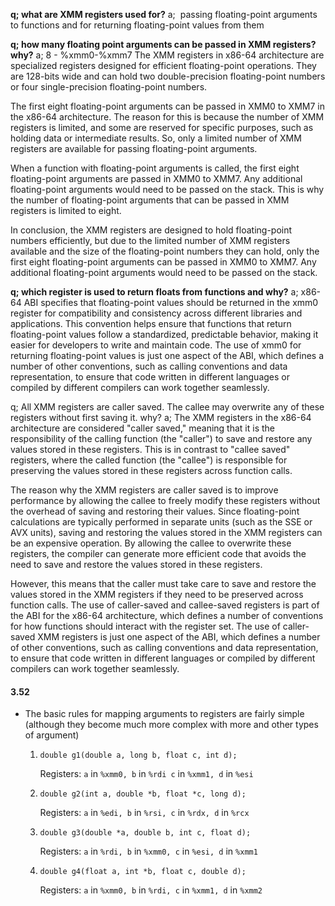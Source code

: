 **q; what are XMM registers used for?**
a;  passing floating-point arguments to functions and for returning floating-point values from them

**q; how many floating point arguments can be passed in XMM registers? why?**
a; 8 - %xmm0-%xmm7
The XMM registers in x86-64 architecture are specialized registers designed for efficient floating-point operations. They are 128-bits wide and can hold two double-precision floating-point numbers or four single-precision floating-point numbers.

The first eight floating-point arguments can be passed in XMM0 to XMM7 in the x86-64 architecture. The reason for this is because the number of XMM registers is limited, and some are reserved for specific purposes, such as holding data or intermediate results. So, only a limited number of XMM registers are available for passing floating-point arguments.

When a function with floating-point arguments is called, the first eight floating-point arguments are passed in XMM0 to XMM7. Any additional floating-point arguments would need to be passed on the stack. This is why the number of floating-point arguments that can be passed in XMM registers is limited to eight.

In conclusion, the XMM registers are designed to hold floating-point numbers efficiently, but due to the limited number of XMM registers available and the size of the floating-point numbers they can hold, only the first eight floating-point arguments can be passed in XMM0 to XMM7. Any additional floating-point arguments would need to be passed on the stack.


**q; which register is used to return floats from functions and why?**
a; 
x86-64 ABI specifies that floating-point values should be returned in the xmm0 register for compatibility and consistency across different libraries and applications. This convention helps ensure that functions that return floating-point values follow a standardized, predictable behavior, making it easier for developers to write and maintain code. The use of xmm0 for returning floating-point values is just one aspect of the ABI, which defines a number of other conventions, such as calling conventions and data representation, to ensure that code written in different languages or compiled by different compilers can work together seamlessly.

q;  All XMM registers are caller saved. The callee may overwrite any of these registers without first saving it. why?
a; The XMM registers in the x86-64 architecture are considered "caller saved," meaning that it is the responsibility of the calling function (the "caller") to save and restore any values stored in these registers. This is in contrast to "callee saved" registers, where the called function (the "callee") is responsible for preserving the values stored in these registers across function calls.

The reason why the XMM registers are caller saved is to improve performance by allowing the callee to freely modify these registers without the overhead of saving and restoring their values. Since floating-point calculations are typically performed in separate units (such as the SSE or AVX units), saving and restoring the values stored in the XMM registers can be an expensive operation. By allowing the callee to overwrite these registers, the compiler can generate more efficient code that avoids the need to save and restore the values stored in these registers.

However, this means that the caller must take care to save and restore the values stored in the XMM registers if they need to be preserved across function calls. The use of caller-saved and callee-saved registers is part of the ABI for the x86-64 architecture, which defines a number of conventions for how functions should interact with the register set. The use of caller-saved XMM registers is just one aspect of the ABI, which defines a number of other conventions, such as calling conventions and data representation, to ensure that code written in different languages or compiled by different compilers can work together seamlessly.

#### 3.52
-   The basic rules for mapping arguments to registers are fairly simple (although they become much more complex with more and other types of argument)
    
    1.  `double g1(double a, long b, float c, int d);`
        
        Registers: `a` in `%xmm0, b` in `%rdi c` in `%xmm1, d` in `%esi`
        
    2.  `double g2(int a, double *b, float *c, long d);`
        
        Registers: `a` in `%edi, b` in `%rsi, c` in `%rdx, d` in `%rcx`
        
    3.  `double g3(double *a, double b, int c, float d);`
        
        Registers: `a` in `%rdi, b` in `%xmm0, c` in `%esi, d` in `%xmm1`
        
    4.  `double g4(float a, int *b, float c, double d);`
        
        Registers: `a` in `%xmm0, b` in `%rdi, c` in `%xmm1, d` in `%xmm2`